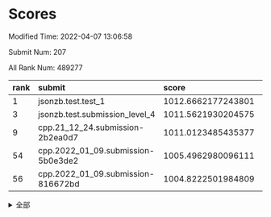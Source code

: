 # Scores

Modified Time: 2022-04-07 13:06:58

Submit Num: 207

All Rank Num: 489277

| rank |               submit               |       score        |       sigma        | pk_num |
| :--- | :--------------------------------- | :----------------- | :----------------- | :----- |
| 1    | jsonzb.test.test_1                 | 1012.6662177243801 | 0.8104783072278956 | 9454   |
| 3    | jsonzb.test.submission_level_4     | 1011.5621930204575 | 0.757695521752813  | 9454   |
| 9    | cpp.21_12_24.submission-2b2ea0d7   | 1011.0123485435377 | 0.7968758791582481 | 9452   |
| 54   | cpp.2022_01_09.submission-5b0e3de2 | 1005.4962980096111 | 0.7258030948735685 | 9457   |
| 56   | cpp.2022_01_09.submission-816672bd | 1004.8222501984809 | 0.7114245879781145 | 9455   |


<details>
<summary>全部</summary>

| rank |                 submit                 |       score        |       sigma        | pk_num |
| :--- | :------------------------------------- | :----------------- | :----------------- | :----- |
| 1    | jsonzb.test.test_1                     | 1012.6662177243801 | 0.8104783072278956 | 9454   |
| 2    | gobigger.level_3.submission_level_3_23 | 1012.1495492565209 | 0.7881554211672546 | 9456   |
| 3    | jsonzb.test.submission_level_4         | 1011.5621930204575 | 0.757695521752813  | 9454   |
| 4    | gobigger.level_3.submission_level_3_39 | 1011.3444511471915 | 0.7779582599627798 | 9451   |
| 5    | gobigger.level_3.submission_level_3_17 | 1011.2991959524426 | 0.7810565488688376 | 9455   |
| 6    | gobigger.level_3.submission_level_3_48 | 1011.1584538964123 | 0.7673258103095578 | 9453   |
| 7    | gobigger.level_3.submission_level_3_12 | 1011.1564755055493 | 0.7470906477149142 | 9457   |
| 8    | gobigger.level_3.submission_level_3_8  | 1011.1111787524723 | 0.7575285374661938 | 9454   |
| 9    | cpp.21_12_24.submission-2b2ea0d7       | 1011.0123485435377 | 0.7968758791582481 | 9452   |
| 10   | gobigger.level_3.submission_level_3_9  | 1010.9362614986104 | 0.7607461381023608 | 9454   |
| 11   | gobigger.level_3.submission_level_3_31 | 1010.6821770241024 | 0.7847531796758146 | 9450   |
| 12   | gobigger.level_3.submission_level_3_25 | 1010.6775948069067 | 0.7766990016406001 | 9454   |
| 13   | gobigger.level_3.submission_level_3_41 | 1010.6648954595306 | 0.749266611634828  | 9455   |
| 14   | gobigger.level_3.submission_level_3_3  | 1010.6399927723214 | 0.7692742723347789 | 9457   |
| 15   | gobigger.level_3.submission_level_3_22 | 1010.6071367167615 | 0.7883323780585542 | 9457   |
| 16   | gobigger.level_3.submission_level_3_35 | 1010.5308084741306 | 0.7522569684885074 | 9459   |
| 17   | gobigger.level_3.submission_level_3_46 | 1010.5170426122021 | 0.7389615221524471 | 9458   |
| 18   | gobigger.level_3.submission_level_3_37 | 1010.5014892740227 | 0.7758158630637713 | 9453   |
| 19   | gobigger.level_3.submission_level_3_47 | 1010.4271852872678 | 0.7601973822156706 | 9451   |
| 20   | gobigger.level_3.submission_level_3_15 | 1010.4073581014717 | 0.770632312976779  | 9456   |
| 21   | gobigger.level_3.submission_level_3_26 | 1010.2701117397054 | 0.7796663151552149 | 9457   |
| 22   | gobigger.level_3.submission_level_3_6  | 1010.1838503389944 | 0.77693722588781   | 9456   |
| 23   | gobigger.level_3.submission_level_3_10 | 1010.1622236582269 | 0.748036543167175  | 9457   |
| 24   | gobigger.level_3.submission_level_3_13 | 1010.126201586667  | 0.7780030073372989 | 9456   |
| 25   | gobigger.level_3.submission_level_3_36 | 1010.1141086848597 | 0.7748333946025217 | 9456   |
| 26   | gobigger.level_3.submission_level_3_30 | 1010.0564974709514 | 0.7563828630802983 | 9452   |
| 27   | gobigger.level_3.submission_level_3_32 | 1010.0473397544545 | 0.7599357357280858 | 9454   |
| 28   | gobigger.level_3.submission_level_3_40 | 1010.0361796407631 | 0.7636944959645575 | 9459   |
| 29   | gobigger.level_3.submission_level_3_49 | 1009.9682618954873 | 0.7503923869893233 | 9452   |
| 30   | gobigger.level_3.submission_level_3_7  | 1009.9311403911852 | 0.762572021703403  | 9458   |
| 31   | gobigger.level_3.submission_level_3_21 | 1009.9134224842069 | 0.7435901186309202 | 9452   |
| 32   | gobigger.level_3.submission_level_3_43 | 1009.795280819535  | 0.7654125374067058 | 9455   |
| 33   | gobigger.level_3.submission_level_3_18 | 1009.7762364920791 | 0.7726802385506781 | 9452   |
| 34   | gobigger.level_3.submission_level_3_11 | 1009.7082719257317 | 0.7463144333501258 | 9456   |
| 35   | gobigger.level_3.submission_level_3_0  | 1009.6764308493703 | 0.7533572041685598 | 9454   |
| 36   | gobigger.level_3.submission_level_3_4  | 1009.6744224844878 | 0.7436854127856276 | 9455   |
| 37   | gobigger.level_3.submission_level_3_19 | 1009.6271699716827 | 0.7566330521728312 | 9456   |
| 38   | gobigger.level_3.submission_level_3_27 | 1009.622729171222  | 0.7693348299495402 | 9456   |
| 39   | gobigger.level_3.submission_level_3_28 | 1009.6222795441877 | 0.7446869659682018 | 9455   |
| 40   | gobigger.level_3.submission_level_3_24 | 1009.5281933588832 | 0.7422387131051009 | 9459   |
| 41   | gobigger.level_3.submission_level_3_29 | 1009.5230024709026 | 0.733834625935759  | 9448   |
| 42   | gobigger.level_3.submission_level_3_45 | 1009.5071085612727 | 0.7572528977866017 | 9455   |
| 43   | gobigger.level_3.submission_level_3_16 | 1009.4876616724133 | 0.7616229543362769 | 9455   |
| 44   | gobigger.level_3.submission_level_3_14 | 1009.3654866212673 | 0.7495422611841881 | 9451   |
| 45   | gobigger.level_3.submission_level_3_2  | 1009.3435022618012 | 0.7558437468736214 | 9451   |
| 46   | gobigger.level_3.submission_level_3_33 | 1009.3113278578503 | 0.7436268663689399 | 9455   |
| 47   | gobigger.level_3.submission_level_3_20 | 1008.8468558031346 | 0.7364026956382344 | 9456   |
| 48   | gobigger.level_3.submission_level_3_34 | 1008.8227361424524 | 0.7470250807473388 | 9452   |
| 49   | gobigger.level_3.submission_level_3_1  | 1008.821798851638  | 0.7374069650728842 | 9455   |
| 50   | gobigger.level_3.submission_level_3_38 | 1008.7423110291555 | 0.7488795932575395 | 9452   |
| 51   | gobigger.level_3.submission_level_3_42 | 1008.7065092962295 | 0.7505081327003695 | 9454   |
| 52   | gobigger.level_3.submission_level_3_5  | 1008.6565973116103 | 0.7552691012340266 | 9457   |
| 53   | gobigger.level_3.submission_level_3_44 | 1008.4262767488189 | 0.7554988488970964 | 9461   |
| 54   | cpp.2022_01_09.submission-5b0e3de2     | 1005.4962980096111 | 0.7258030948735685 | 9457   |
| 55   | gobigger.level_1.submission_level_1_35 | 1005.1498041748857 | 0.7233122231599489 | 9455   |
| 56   | cpp.2022_01_09.submission-816672bd     | 1004.8222501984809 | 0.7114245879781145 | 9455   |
| 57   | gobigger.level_1.submission_level_1_16 | 1004.6585680065715 | 0.7135192811920446 | 9454   |
| 58   | gobigger.level_1.submission_level_1_45 | 1004.5042910734609 | 0.7180265925421756 | 9455   |
| 59   | gobigger.level_1.submission_level_1_43 | 1004.4860153839907 | 0.7084209882147868 | 9462   |
| 60   | gobigger.level_1.submission_level_1_38 | 1004.4126473677865 | 0.7043580732821101 | 9456   |
| 61   | gobigger.level_1.submission_level_1_25 | 1004.1396890560162 | 0.7164935454414432 | 9455   |
| 62   | gobigger.level_1.submission_level_1_49 | 1004.082360041283  | 0.7204570777926372 | 9460   |
| 63   | gobigger.level_1.submission_level_1_10 | 1004.02131729139   | 0.7045744860382573 | 9456   |
| 64   | gobigger.level_1.submission_level_1_37 | 1003.98053972398   | 0.7089727924600105 | 9448   |
| 65   | gobigger.level_1.submission_level_1_28 | 1003.9401146488403 | 0.7070043023362427 | 9459   |
| 66   | gobigger.level_1.submission_level_1_18 | 1003.8806514342955 | 0.7191653055015577 | 9459   |
| 67   | gobigger.level_1.submission_level_1_2  | 1003.8432963905439 | 0.7128074724639348 | 9452   |
| 68   | gobigger.level_1.submission_level_1_23 | 1003.7602235055458 | 0.722305523220013  | 9458   |
| 69   | gobigger.level_1.submission_level_1_36 | 1003.7386045344637 | 0.707525283015118  | 9454   |
| 70   | gobigger.level_1.submission_level_1_41 | 1003.7040197428071 | 0.7093397109624544 | 9459   |
| 71   | gobigger.level_1.submission_level_1_9  | 1003.6109637020874 | 0.7032882846220285 | 9458   |
| 72   | gobigger.level_1.submission_level_1_33 | 1003.5724288766344 | 0.7173968889752613 | 9463   |
| 73   | gobigger.level_1.submission_level_1_27 | 1003.5482688509611 | 0.7192658794648398 | 9455   |
| 74   | gobigger.level_1.submission_level_1_1  | 1003.5292746689195 | 0.7136616104370923 | 9457   |
| 75   | gobigger.level_1.submission_level_1_17 | 1003.4667444182894 | 0.7091017386433591 | 9458   |
| 76   | gobigger.level_1.submission_level_1_48 | 1003.457444858059  | 0.7212785226131435 | 9452   |
| 77   | gobigger.level_1.submission_level_1_6  | 1003.4485594949452 | 0.7170399227066256 | 9455   |
| 78   | gobigger.level_1.submission_level_1_42 | 1003.3549512535914 | 0.7099685397976829 | 9452   |
| 79   | gobigger.level_1.submission_level_1_29 | 1003.3360827156048 | 0.715938020584868  | 9459   |
| 80   | gobigger.level_1.submission_level_1_11 | 1003.3337242047775 | 0.7129739673043185 | 9455   |
| 81   | gobigger.level_1.submission_level_1_13 | 1003.2737880386882 | 0.7183779403994842 | 9461   |
| 82   | gobigger.level_1.submission_level_1_20 | 1003.2723375379708 | 0.7009356351012219 | 9455   |
| 83   | gobigger.level_1.submission_level_1_4  | 1003.0467547684464 | 0.7170369228317636 | 9450   |
| 84   | gobigger.level_1.submission_level_1_47 | 1002.9971989122882 | 0.7091579996919681 | 9447   |
| 85   | gobigger.level_1.submission_level_1_0  | 1002.9661261985586 | 0.7181765829765385 | 9454   |
| 86   | gobigger.level_1.submission_level_1_26 | 1002.9360874332364 | 0.7171244828232527 | 9451   |
| 87   | gobigger.level_1.submission_level_1_44 | 1002.9041062325838 | 0.7121484743680947 | 9459   |
| 88   | gobigger.level_1.submission_level_1_30 | 1002.8293364341346 | 0.7191960161544677 | 9449   |
| 89   | gobigger.level_1.submission_level_1_39 | 1002.827848095777  | 0.7165516634979351 | 9457   |
| 90   | gobigger.level_1.submission_level_1_21 | 1002.7847490686129 | 0.7194471536610888 | 9454   |
| 91   | gobigger.level_1.submission_level_1_15 | 1002.7770652437882 | 0.7026885007112703 | 9454   |
| 92   | gobigger.level_1.submission_level_1_3  | 1002.751664210107  | 0.717442815571298  | 9457   |
| 93   | gobigger.level_1.submission_level_1_24 | 1002.7278992713091 | 0.7154670888343253 | 9456   |
| 94   | gobigger.level_1.submission_level_1_34 | 1002.7215401609196 | 0.7234265302491117 | 9460   |
| 95   | gobigger.level_1.submission_level_1_7  | 1002.676155867339  | 0.7113926428019144 | 9455   |
| 96   | gobigger.level_1.submission_level_1_46 | 1002.6587123481883 | 0.7131162263022992 | 9455   |
| 97   | gobigger.level_1.submission_level_1_40 | 1002.5802342244369 | 0.7184929951339604 | 9451   |
| 98   | gobigger.level_1.submission_level_1_12 | 1002.5766036904802 | 0.720278983380166  | 9453   |
| 99   | gobigger.level_1.submission_level_1_19 | 1002.4537565119812 | 0.7129074420601514 | 9453   |
| 100  | gobigger.level_1.submission_level_1_14 | 1002.4109790344673 | 0.7131099739143562 | 9456   |
| 101  | gobigger.level_1.submission_level_1_32 | 1002.388901997126  | 0.7094939778872907 | 9452   |
| 102  | gobigger.level_1.submission_level_1_5  | 1002.266008701046  | 0.7081232245836158 | 9455   |
| 103  | gobigger.level_1.submission_level_1_22 | 1002.2644675340019 | 0.7119267442377921 | 9457   |
| 104  | gobigger.level_1.submission_level_1_31 | 1002.1284251550783 | 0.6969377126109693 | 9451   |
| 105  | gobigger.level_1.submission_level_1_8  | 1001.7972279607628 | 0.7177702701243237 | 9451   |
| 106  | gobigger.random.submission_random_14   | 997.3375351816259  | 0.710635440904878  | 9463   |
| 107  | gobigger.random.submission_random_33   | 997.274416144469   | 0.7047083102227474 | 9459   |
| 108  | gobigger.random.submission_random_3    | 997.188263859669   | 0.7087489130202889 | 9456   |
| 109  | gobigger.random.submission_random_18   | 996.775617695475   | 0.7146719277655229 | 9455   |
| 110  | gobigger.random.submission_random_25   | 996.6813356577112  | 0.7118481815687838 | 9450   |
| 111  | gobigger.random.submission_random_49   | 996.6494033617881  | 0.7123164172744708 | 9459   |
| 112  | gobigger.random.submission_random_20   | 996.6449319124358  | 0.7038830214858225 | 9449   |
| 113  | gobigger.random.submission_random_48   | 996.6071651613724  | 0.722652543136394  | 9452   |
| 114  | gobigger.random.submission_random_16   | 996.6004019868986  | 0.7044626403173754 | 9453   |
| 115  | gobigger.random.submission_random_21   | 996.5980323850316  | 0.7123974397041105 | 9452   |
| 116  | gobigger.random.submission_random_8    | 996.5925811226059  | 0.709326243580625  | 9459   |
| 117  | gobigger.random.submission_random_7    | 996.550211942492   | 0.7119646538826317 | 9456   |
| 118  | gobigger.random.submission_random_29   | 996.5179950684353  | 0.7095706975310225 | 9452   |
| 119  | gobigger.random.submission_random_35   | 996.4939287835699  | 0.7106096315717143 | 9454   |
| 120  | gobigger.random.submission_random_36   | 996.4736085088838  | 0.7153431502923265 | 9457   |
| 121  | gobigger.random.submission_random_27   | 996.4462731522246  | 0.7219198308108742 | 9454   |
| 122  | gobigger.random.submission_random_43   | 996.3772613207353  | 0.7092700192092571 | 9454   |
| 123  | gobigger.random.submission_random_17   | 996.3760142280535  | 0.707576871205838  | 9452   |
| 124  | gobigger.random.submission_random_30   | 996.3517730708431  | 0.7230253770269915 | 9453   |
| 125  | gobigger.random.submission_random_9    | 996.2977888626183  | 0.6977655777837529 | 9454   |
| 126  | gobigger.random.submission_random_6    | 996.2830840708881  | 0.7037104136971144 | 9452   |
| 127  | gobigger.random.submission_random_2    | 996.2639247262138  | 0.701547966914604  | 9458   |
| 128  | gobigger.random.submission_random_28   | 996.2453724051885  | 0.7231006259659649 | 9457   |
| 129  | gobigger.random.submission_random_32   | 996.1971446082308  | 0.7146783055145236 | 9455   |
| 130  | gobigger.random.submission_random_39   | 996.1894161070899  | 0.7077967844080602 | 9456   |
| 131  | gobigger.random.submission_random_22   | 996.1588164018477  | 0.71678603711224   | 9454   |
| 132  | gobigger.random.submission_random_23   | 996.1128285513316  | 0.7169372434282808 | 9453   |
| 133  | gobigger.random.submission_random_42   | 995.9911213626418  | 0.7156661546237086 | 9449   |
| 134  | gobigger.random.submission_random_11   | 995.975920759386   | 0.7044107590796062 | 9449   |
| 135  | gobigger.random.submission_random_44   | 995.9536767418773  | 0.7174474714040643 | 9456   |
| 136  | gobigger.random.submission_random_13   | 995.8719018994608  | 0.7225361005484074 | 9460   |
| 137  | gobigger.random.submission_random_4    | 995.8540358218962  | 0.7216711172151464 | 9459   |
| 138  | gobigger.random.submission_random_10   | 995.7616006416171  | 0.7165865071638109 | 9458   |
| 139  | gobigger.random.submission_random_26   | 995.728057853966   | 0.7238425978879949 | 9452   |
| 140  | gobigger.random.submission_random_15   | 995.6965507580545  | 0.702854271435693  | 9457   |
| 141  | gobigger.random.submission_random_40   | 995.6959283587802  | 0.7113461496041535 | 9456   |
| 142  | gobigger.random.submission_random_12   | 995.6112635936539  | 0.705840805754721  | 9452   |
| 143  | gobigger.random.submission_random_41   | 995.5949651894961  | 0.719678995390811  | 9454   |
| 144  | gobigger.random.submission_random_37   | 995.4876269027087  | 0.7244342420087728 | 9457   |
| 145  | gobigger.random.submission_random_31   | 995.4738719077404  | 0.7005084135589024 | 9454   |
| 146  | gobigger.random.submission_random_0    | 995.419464880202   | 0.7069404125521584 | 9458   |
| 147  | gobigger.random.submission_random_5    | 995.4180399809569  | 0.7388398388209135 | 9457   |
| 148  | gobigger.random.submission_random_45   | 995.3779426572236  | 0.7268677208074142 | 9450   |
| 149  | gobigger.random.submission_random_1    | 995.3394721967754  | 0.7009711315562435 | 9459   |
| 150  | gobigger.random.submission_random_46   | 995.3352944495869  | 0.7116239562621042 | 9452   |
| 151  | gobigger.random.submission_random_24   | 995.2434985930292  | 0.7185524950989691 | 9454   |
| 152  | gobigger.random.submission_random_38   | 995.1230120788299  | 0.7204856980531725 | 9457   |
| 153  | gobigger.random.submission_random_19   | 995.1028316958796  | 0.7024934813208564 | 9452   |
| 154  | gobigger.random.submission_random_34   | 994.908681117941   | 0.7096192785765241 | 9456   |
| 155  | gobigger.random.submission_random_47   | 994.7700906037669  | 0.7106278977334961 | 9456   |
| 156  | gobigger.level_2.submission_level_2_11 | 994.0687394694402  | 0.7355689324789134 | 9456   |
| 157  | gobigger.level_2.submission_level_2_13 | 993.5871309498234  | 0.7243804493440633 | 9456   |
| 158  | gobigger.level_2.submission_level_2_9  | 993.5326031693025  | 0.7342595704603512 | 9454   |
| 159  | gobigger.level_2.submission_level_2_22 | 993.4347867443128  | 0.741588542237569  | 9456   |
| 160  | gobigger.level_2.submission_level_2_42 | 993.3040833195907  | 0.7442652832565811 | 9456   |
| 161  | gobigger.level_2.submission_level_2_1  | 993.1367297395269  | 0.7232267395075428 | 9448   |
| 162  | gobigger.level_2.submission_level_2_34 | 993.0455771582816  | 0.7449334311714417 | 9453   |
| 163  | gobigger.level_2.submission_level_2_39 | 993.0257741002732  | 0.7262960006407019 | 9445   |
| 164  | gobigger.level_2.submission_level_2_44 | 993.0100281543783  | 0.7354776506407102 | 9456   |
| 165  | gobigger.level_2.submission_level_2_46 | 992.9433565219678  | 0.7374859579269131 | 9457   |
| 166  | gobigger.level_2.submission_level_2_18 | 992.8967860488965  | 0.7385693466197766 | 9454   |
| 167  | gobigger.level_2.submission_level_2_4  | 992.8916366549449  | 0.7499382390634208 | 9454   |
| 168  | gobigger.level_2.submission_level_2_31 | 992.8849411339943  | 0.7419970641184473 | 9453   |
| 169  | gobigger.level_2.submission_level_2_35 | 992.8551257360556  | 0.737691204772182  | 9460   |
| 170  | gobigger.level_2.submission_level_2_12 | 992.7618693992122  | 0.7292665438622675 | 9453   |
| 171  | gobigger.level_2.submission_level_2_45 | 992.7192371581349  | 0.7350396382951675 | 9454   |
| 172  | gobigger.level_2.submission_level_2_47 | 992.6441199362406  | 0.7479342998794378 | 9457   |
| 173  | gobigger.level_2.submission_level_2_24 | 992.6165830260775  | 0.7391624034108333 | 9451   |
| 174  | gobigger.level_2.submission_level_2_17 | 992.548720015672   | 0.7564129389452442 | 9449   |
| 175  | gobigger.level_2.submission_level_2_38 | 992.4730860079363  | 0.7485607148667379 | 9455   |
| 176  | gobigger.level_2.submission_level_2_49 | 992.3654206982665  | 0.7459702186576691 | 9452   |
| 177  | gobigger.level_2.submission_level_2_25 | 992.3643578190339  | 0.7513584510001475 | 9455   |
| 178  | gobigger.level_2.submission_level_2_5  | 992.3313496710897  | 0.7688768342020232 | 9454   |
| 179  | gobigger.level_2.submission_level_2_43 | 992.317467790898   | 0.7376659205829894 | 9453   |
| 180  | gobigger.level_2.submission_level_2_10 | 992.196138491505   | 0.771816014542894  | 9454   |
| 181  | gobigger.level_2.submission_level_2_15 | 992.1756950300795  | 0.7333742846847126 | 9453   |
| 182  | gobigger.level_2.submission_level_2_27 | 992.1094034650326  | 0.7491172128232696 | 9454   |
| 183  | gobigger.level_2.submission_level_2_21 | 992.0986295214428  | 0.75233128712605   | 9455   |
| 184  | gobigger.level_2.submission_level_2_30 | 992.0406391382329  | 0.7577012982780612 | 9453   |
| 185  | gobigger.level_2.submission_level_2_40 | 992.0387363610014  | 0.7623679413131105 | 9451   |
| 186  | gobigger.level_2.submission_level_2_20 | 992.0260842660304  | 0.7514822911821586 | 9455   |
| 187  | gobigger.level_2.submission_level_2_28 | 992.0046537687796  | 0.755080899580368  | 9459   |
| 188  | gobigger.level_2.submission_level_2_2  | 991.9592658096761  | 0.7467310125842732 | 9452   |
| 189  | gobigger.level_2.submission_level_2_14 | 991.914714869864   | 0.7832047481702521 | 9456   |
| 190  | gobigger.level_2.submission_level_2_33 | 991.8638812156566  | 0.7476052463315414 | 9455   |
| 191  | gobigger.level_2.submission_level_2_36 | 991.6789173543668  | 0.7460536928858728 | 9451   |
| 192  | gobigger.level_2.submission_level_2_23 | 991.678473012305   | 0.7497591668167383 | 9457   |
| 193  | gobigger.level_2.submission_level_2_7  | 991.5722159368102  | 0.7476965567283819 | 9455   |
| 194  | gobigger.level_2.submission_level_2_6  | 991.4627273398119  | 0.7490714370986195 | 9453   |
| 195  | gobigger.level_2.submission_level_2_19 | 991.423952734559   | 0.7597602921478767 | 9453   |
| 196  | gobigger.level_2.submission_level_2_3  | 991.3880695733342  | 0.7441474909739525 | 9449   |
| 197  | gobigger.level_2.submission_level_2_8  | 991.322431336994   | 0.7618389320328288 | 9449   |
| 198  | gobigger.level_2.submission_level_2_29 | 991.302637757194   | 0.7632888942376398 | 9460   |
| 199  | gobigger.level_2.submission_level_2_0  | 991.2739110588365  | 0.763185778615909  | 9457   |
| 200  | gobigger.level_2.submission_level_2_16 | 990.8594624217394  | 0.7634611549699322 | 9451   |
| 201  | gobigger.level_2.submission_level_2_26 | 990.7137873874434  | 0.7577261766571058 | 9456   |
| 202  | gobigger.level_2.submission_level_2_37 | 990.6699143637649  | 0.7447558993059051 | 9456   |
| 203  | gobigger.level_2.submission_level_2_41 | 990.6151722371081  | 0.7497340428240371 | 9450   |
| 204  | gobigger.level_2.submission_level_2_32 | 990.4113586792103  | 0.7727123155335484 | 9455   |
| 205  | gobigger.level_2.submission_level_2_48 | 990.2348600357236  | 0.7601658360157221 | 9449   |
| 206  | gobigger.none.submission_none_0        | 976.9015651042162  | 1.3234032329598981 | 9452   |
| 207  | gobigger.none.submission_none_1        | 975.7883096915155  | 1.5304114030296887 | 9458   |

</details>